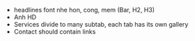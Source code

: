- headlines font nhe hon, cong, mem (Bar, H2, H3)
- Anh HD
- Services divide to many subtab, each tab has its own gallery
- Contact should contain links
